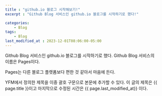 ```yaml
---
title : "github.io 블로그 시작해보기!"
excerpt : "Github Blog 서비스인 github.io 블로그를 시작하기로 했다!"

categories:
    - Blog
tags:
    - Blog
last_modified_at : 2023-12-01T08:06:00-05:00
---
```


Github Blog 서비스인 github.io 블로그를 시작하기로 했다.
Github Blog 서비스의 이름은 Pages이다.

Pages는 다른 블로그 플랫폼보다 편한 것 같아서 마음에 든다.

YFM에서 정의한 제목을 이중 괄호 구문으로 본문에 추가할 수 있다.
이 글의 제목은 {{ page.title }}이고
마지막으로 수정된 시간은 {{ page.last_modified_at}} 이다.